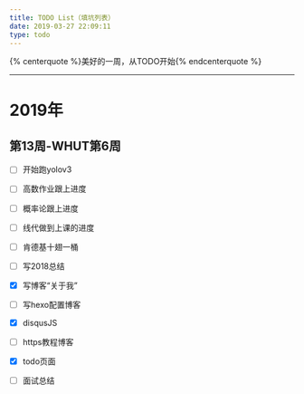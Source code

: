 ```yaml
---
title: TODO List（填坑列表）
date: 2019-03-27 22:09:11
type: todo
---
```


{% centerquote %}美好的一周，从TODO开始{% endcenterquote %}

---

# 2019年

## 第13周-WHUT第6周

- [ ] 开始跑yolov3
- [ ] 高数作业跟上进度
- [ ] 概率论跟上进度
- [ ] 线代做到上课的进度
- [ ] 肯德基十翅一桶
- [ ] 写2018总结
- [x] 写博客“关于我”
- [ ] 写hexo配置博客
- [x] disqusJS
- [ ] https教程博客
- [x] todo页面
- [ ] 面试总结




